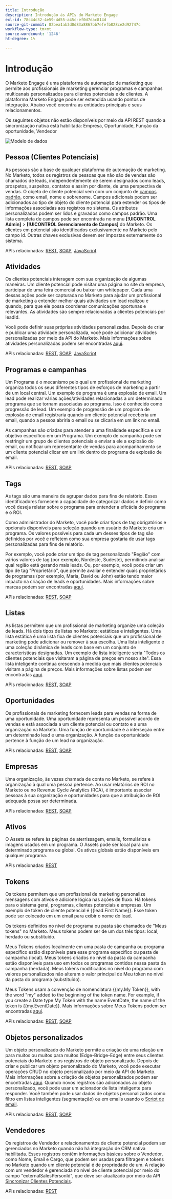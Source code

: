 ```yaml
---
title: Introdução
description: Introdução às APIs do Marketo Engage
exl-id: 78c44c32-4e59-4d55-a45c-ef0d7dac814d
source-git-commit: 82bea1ab3d0d83a8867bb7efefb828ce2d92747c
workflow-type: tm+mt
source-wordcount: '1246'
ht-degree: 1%

---
```


# Introdução

O Marketo Engage é uma plataforma de automação de marketing que permite aos profissionais de marketing gerenciar programas e campanhas multicanais personalizados para clientes potenciais e de clientes. A plataforma Marketo Engage pode ser estendida usando pontos de integração. Abaixo você encontra as entidades principais e seus relacionamentos.

Os seguintes objetos não estão disponíveis por meio da API REST quando a sincronização nativa está habilitada: Empresa, Oportunidade, Função da oportunidade, Vendedor

![Modelo de dados](assets/data_model.png)

## Pessoa (Clientes Potenciais)

As pessoas são a base de qualquer plataforma de automação de marketing. No Marketo, todos os registros de pessoas que não são de vendas são chamados de leads, independentemente de serem designados como leads, prospetos, suspeitos, contatos e assim por diante, de uma perspectiva de vendas. O objeto de cliente potencial vem com um conjunto de [campos padrão](https://developer.adobe.com/marketo-apis/api/mapi/#tag/Leads/operation/getLeadFieldsUsingGET), como email, nome e sobrenome. Campos adicionais podem ser adicionados ao tipo de objeto do cliente potencial para estender os tipos de informações associadas aos registros no sistema. Os atributos personalizados podem ser lidos e gravados como campos padrão. Uma lista completa de campos pode ser encontrada no menu **[!UICONTROL Admin]** > **[!UICONTROL Gerenciamento de Campos]** do Marketo. Os clientes em potencial são identificados exclusivamente no Marketo pelo campo id. Outras chaves exclusivas devem ser impostas externamente do sistema.

APIs relacionadas: [REST](https://developer.adobe.com/marketo-apis/api/mapi/#tag/Leads), [SOAP](soap-api/leads.md), [JavaScript](javascript-api/lead-tracking.md#lead-tracking-api)

## Atividades

Os clientes potenciais interagem com sua organização de algumas maneiras. Um cliente potencial pode visitar uma página no site da empresa, participar de uma feira comercial ou baixar um whitepaper. Cada uma dessas ações pode ser capturada no Marketo para ajudar um profissional de marketing a entender melhor quais atividades um lead realizou e quando, para que ele possa coordenar comunicações oportunas e relevantes. As atividades são sempre relacionadas a clientes potenciais por leadId.

Você pode definir suas próprias atividades personalizadas. Depois de criar e publicar uma atividade personalizada, você pode adicionar atividades personalizadas por meio da API do Marketo. Mais informações sobre atividades personalizadas podem ser encontradas [aqui](https://experienceleague.adobe.com/en/docs/marketo/using/product-docs/administration/marketo-custom-activities/understanding-custom-activities).

APIs relacionadas: [REST](https://developer.adobe.com/marketo-apis/api/mapi/#tag/Activities), [SOAP](soap-api/activities.md), [JavaScript](javascript-api/lead-tracking.md#munchkin-behavior)

## Programas e campanhas

Um Programa é o mecanismo pelo qual um profissional de marketing organiza todos os seus diferentes tipos de esforços de marketing a partir de um local central. Um exemplo de programa é uma explosão de email. Um lead pode realizar várias ações/atividades relacionadas a um determinado programa que se tornam associadas ao programa. Isso é conhecido como progressão de lead. Um exemplo de progressão de um programa de explosão de email registraria quando um cliente potencial receberia um email, quando a pessoa abriria o email ou se clicaria em um link no email.

As campanhas são criadas para atender a uma finalidade específica e um objetivo específico em um Programa. Um exemplo de campanha pode ser restringir um grupo de clientes potenciais e enviar a ele a explosão do email, ou notificar um representante de vendas para acompanhamento se um cliente potencial clicar em um link dentro do programa de explosão de email.

APIs relacionadas: [REST](https://developer.adobe.com/marketo-apis/api/mapi/#tag/Campaigns), [SOAP](soap-api/getcampaignsforsource.md)

## Tags

As tags são uma maneira de agrupar dados para fins de relatório. Esses identificadores fornecem a capacidade de categorizar dados e definir como você deseja relatar sobre o programa para entender a eficácia do programa e o ROI.

Como administrador do Marketo, você pode criar tipos de tag obrigatórios e opcionais disponíveis para seleção quando um usuário do Marketo cria um programa. Os valores possíveis para cada um desses tipos de tag são definidos por você e refletem como sua empresa gostaria de usar tags personalizadas para fins de relatório.

Por exemplo, você pode criar um tipo de tag personalizado &quot;Região&quot; com vários valores de tag (por exemplo, Nordeste, Sudeste), permitindo analisar qual região está gerando mais leads. Ou, por exemplo, você pode criar um tipo de tag &quot;Proprietário&quot;, que permite avaliar e entender quais proprietários de programas (por exemplo, Maria, David ou John) estão tendo maior impacto na criação de leads e oportunidades. Mais informações sobre marcas podem ser encontradas [aqui](https://experienceleague.adobe.com/en/docs/marketo/using/product-docs/core-marketo-concepts/programs/working-with-programs/understanding-tags).

APIs relacionadas: [REST](https://developer.adobe.com/marketo-apis/api/asset/), [SOAP](soap-api/gettags.md)

## Listas

As listas permitem que um profissional de marketing organize uma coleção de leads. Há dois tipos de listas no Marketo: estáticas e inteligentes. Uma lista estática é uma lista fixa de clientes potenciais que um profissional de marketing pode adicionar ou remover à sua escolha. Uma lista inteligente é uma coleção dinâmica de leads com base em um conjunto de características designadas. Um exemplo de lista inteligente seria &quot;Todos os clientes potenciais que visitaram a página de preços em nosso site&quot;. Essa lista inteligente continua crescendo à medida que mais clientes potenciais visitam a página de preços. Mais informações sobre listas podem ser encontradas [aqui](https://experienceleague.adobe.com/en/docs/marketo/using/home).

APIs relacionadas: [REST](https://developer.adobe.com/marketo-apis/api/asset/#tag/Static-Lists), [SOAP](soap-api/getimporttoliststatus.md)

## Oportunidades

Os profissionais de marketing fornecem leads para vendas na forma de uma oportunidade. Uma oportunidade representa um possível acordo de vendas e está associada a um cliente potencial ou contato e a uma organização na Marketo. Uma função de oportunidade é a interseção entre um determinado lead e uma organização. A função da oportunidade pertence à função de um lead na organização.

APIs relacionadas: [REST](https://developer.adobe.com/marketo-apis/api/mapi/#tag/Opportunities), [SOAP](soap-api/getmobjects.md)

## Empresas

Uma organização, às vezes chamada de conta no Marketo, se refere à organização à qual uma pessoa pertence. Ao usar relatórios de ROI no Marketo ou no Revenue Cycle Analytics (RCA), é importante associar pessoas à sua organização e oportunidades para que a atribuição de ROI adequada possa ser determinada.

APIs relacionadas: [REST](https://developer.adobe.com/marketo-apis/api/mapi/#tag/Companies), [SOAP](soap-api/leads.md)

## Ativos

O Assets se refere às páginas de aterrissagem, emails, formulários e imagens usados em um programa. O Assets pode ser local para um determinado programa ou global. Os ativos globais estão disponíveis em qualquer programa.

APIs relacionadas: [REST](https://developer.adobe.com/marketo-apis/api/asset/)

## Tokens

Os tokens permitem que um profissional de marketing personalize mensagens com ativos e adicione lógica nas ações de fluxo. Há tokens para o sistema geral, programas, clientes potenciais e empresas. Um exemplo de token de cliente potencial é {{lead.First Name}}. Esse token pode ser colocado em um email para exibir o nome do lead.

Os tokens definidos no nível de programa ou pasta são chamados de &quot;Meus tokens&quot; no Marketo. Meus tokens podem ser de um dos três tipos: local, herdado ou substituído.

Meus Tokens criados localmente em uma pasta de campanha ou programa específico estão disponíveis para esse programa específico ou pasta de campanha (local). Meus tokens criados no nível da pasta da campanha estão disponíveis para uso em todos os programas contidos nessa pasta da campanha (herdada). Meus tokens modificados no nível do programa com valores personalizados não alteram o valor principal de Meu token no nível da pasta do programa (substituído).

Meus Tokens usam a convenção de nomenclatura {{my.My Token}}, with the word "my" added to the beginning of the token name. For example, if you create a Date type My Token with the name EventDate, the name of the token is {{my.EventDate}}. Mais informações sobre Meus Tokens podem ser encontradas [aqui](https://experienceleague.adobe.com/en/docs/marketo/using/product-docs/core-marketo-concepts/programs/tokens/understanding-my-tokens-in-a-program).

APIs relacionadas: [REST](https://developer.adobe.com/marketo-apis/api/asset/#tag/Tokens), [SOAP](soap-api/getcampaignsforsource.md)

## Objetos personalizados

Um objeto personalizado do Marketo permite a criação de uma relação um para muitos ou muitos para muitos (Edge-Bridge-Edge) entre seus clientes potenciais do Marketo e os registros de objeto personalizado. Depois de criar e publicar um objeto personalizado do Marketo, você pode executar operações CRUD no objeto personalizado por meio da API do Marketo. Mais informações sobre a criação de objetos personalizados podem ser encontradas [aqui](https://experienceleague.adobe.com/en/docs/marketo/using/home). Quando novos registros são adicionados ao objeto personalizado, você pode usar um acionador de lista inteligente para responder. Você também pode usar dados de objetos personalizados como filtro em listas inteligentes (segmentação) ou em emails usando o [Script de email](email-scripting.md).

APIs relacionadas: [REST](https://developer.adobe.com/marketo-apis/api/mapi/#tag/Custom-Objects), [SOAP](soap-api/custom-objects.md)

## Vendedores

Os registros de Vendedor e relacionamentos de cliente potencial podem ser gerenciados no Marketo quando não há integração de CRM nativa habilitada. Esses registros contêm informações básicas sobre o Vendedor, como Nome, Email e Cargo, que podem ser usadas para filtragem e tokens no Marketo quando um cliente potencial é de propriedade de um. A relação com um vendedor é gerenciada no nível de cliente potencial por meio do campo &quot;externalSalesPersonId&quot;, que deve ser atualizado por meio da API [Sincronizar Clientes Potenciais](https://developer.adobe.com/marketo-apis/api/mapi/#tag/Leads/operation/syncLeadUsingPOST).

APIs relacionadas: [REST](https://developer.adobe.com/marketo-apis/api/mapi/#tag/Sales-Persons)
